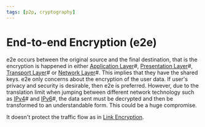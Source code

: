 ```yaml
---
tags: [p2p, cryptography]
---
```


# End-to-end Encryption (e2e)

e2e occurs between the original source and the final destination, that is the
encryption is happened in either [Application Layer](202206131856.md)#,
[Presentation Layer](202206131853.md)#, [Transport Layer](202206131837.md)# or
[Network Layer](202206131702.md)#. This implies that they have the shared keys.
e2e only concerns about the encryption of the user data. If user's privacy and
security is desirable, then e2e is preferred. However, due to the translation
limit when jumping between different network technology such as
[IPv4](202206151453.md)# and [IPv6](202206281129.md)#, the data sent must be
decrypted and then be transformed to an understandable form. This could be a
huge compromise.

It doesn't protect the traffic flow as in [Link Encryption](202210062110.md).
